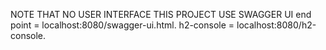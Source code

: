 NOTE THAT NO USER INTERFACE THIS PROJECT USE SWAGGER UI
end point = localhost:8080/swagger-ui.html.
h2-console = localhost:8080/h2-console.